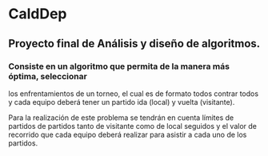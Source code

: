 # CaldDep
## **Proyecto final de Análisis y diseño de algoritmos**.
### Consiste en un algoritmo que permita de la manera más óptima, seleccionar
los enfrentamientos de un torneo, el cual es de formato todos contrar todos y
cada equipo deberá tener un partido ida (local) y vuelta (visitante).

Para la realización de este problema se tendrán en cuenta límites de partidos
de partidos tanto de visitante como de local seguidos y el valor de recorrido 
que cada equipo deberá realizar para asistir a cada uno de los partidos. 
